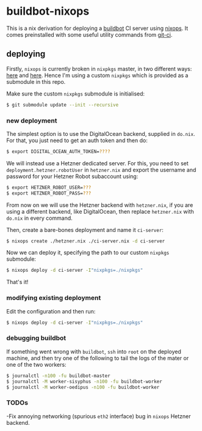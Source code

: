 # buildbot-nixops

This is a nix derivation for deploying a [buildbot](https://buildbot.net/) CI server using [nixops](https://nixos.org/nixops/). It comes preinstalled with some useful utility commands from [git-ci](https://github.com/ehildenb/git-ci).

## deploying

Firstly, `nixops` is currently broken in `nixpkgs` master, in two different ways: [here](https://github.com/NixOS/nixops/issues/1086) and [here](https://github.com/NixOS/nixpkgs/issues/50419). Hence I'm using a custom `nixpkgs` which is provided as a submodule in this repo.

Make sure the custom `nixpkgs` submodule is initialised:

```sh
$ git submodule update --init --recursive
```

### new deployment

The simplest option is to use the DigitalOcean backend, supplied in `do.nix`. For that, you just need to get an auth token and then do:

```sh
$ export DIGITAL_OCEAN_AUTH_TOKEN=????
```

We will instead use a Hetzner dedicated server. For this, you need to set `deployment.hetzner.robotUser` in `hetzner.nix` and export the username and password for your Hetzner Robot subaccount using:

```sh
$ export HETZNER_ROBOT_USER=???
$ export HETZNER_ROBOT_PASS=???
```

From now on we will use the Hetzner backend with `hetzner.nix`, if you are using a different backend, like DigitalOcean, then replace `hetzner.nix` with `do.nix` in every command.

Then, create a bare-bones deployment and name it `ci-server`:

```sh
$ nixops create ./hetzner.nix ./ci-server.nix -d ci-server
```

Now we can deploy it, specifying the path to our custom `nixpkgs` submodule:

```sh
$ nixops deploy -d ci-server -I"nixpkgs=./nixpkgs"
```

That's it!

### modifying existing deployment

Edit the configuration and then run:

```sh
$ nixops deploy -d ci-server -I"nixpkgs=./nixpkgs"
```

### debugging buildbot

If something went wrong with `buildbot`, `ssh` into `root` on the deployed machine, and then try one of the following to tail the logs of the mater or one of the two workers:

```sh
$ journalctl -n100 -fu buildbot-master
$ journalctl -M worker-sisyphus -n100 -fu buildbot-worker
$ journalctl -M worker-oedipus -n100 -fu buildbot-worker
```

### TODOs

-Fix annoying networking (spurious `eth2` interface) bug in `nixops` Hetzner backend.
